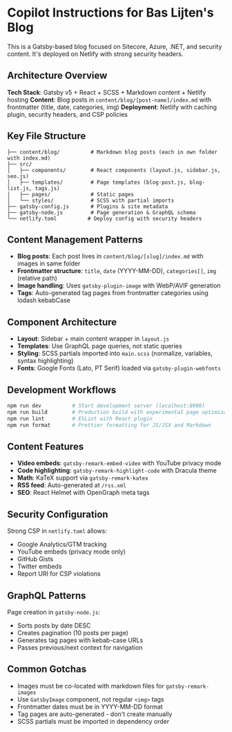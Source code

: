 # Copilot Instructions for Bas Lijten's Blog

This is a Gatsby-based blog focused on Sitecore, Azure, .NET, and security content. It's deployed on Netlify with strong security headers.

## Architecture Overview

**Tech Stack**: Gatsby v5 + React + SCSS + Markdown content + Netlify hosting
**Content**: Blog posts in `content/blog/[post-name]/index.md` with frontmatter (title, date, categories, img)
**Deployment**: Netlify with caching plugin, security headers, and CSP policies

## Key File Structure

```
├── content/blog/          # Markdown blog posts (each in own folder with index.md)
├── src/
│   ├── components/        # React components (layout.js, sidebar.js, seo.js)
│   ├── templates/         # Page templates (blog-post.js, blog-list.js, tags.js)
│   ├── pages/             # Static pages
│   └── styles/            # SCSS with partial imports
├── gatsby-config.js       # Plugins & site metadata
├── gatsby-node.js         # Page generation & GraphQL schema
└── netlify.toml          # Deploy config with security headers
```

## Content Management Patterns

- **Blog posts**: Each post lives in `content/blog/[slug]/index.md` with images in same folder
- **Frontmatter structure**: `title`, `date` (YYYY-MM-DD), `categories[]`, `img` (relative path)
- **Image handling**: Uses `gatsby-plugin-image` with WebP/AVIF generation
- **Tags**: Auto-generated tag pages from frontmatter categories using lodash kebabCase

## Component Architecture

- **Layout**: Sidebar + main content wrapper in `layout.js`
- **Templates**: Use GraphQL page queries, not static queries
- **Styling**: SCSS partials imported into `main.scss` (normalize, variables, syntax highlighting)
- **Fonts**: Google Fonts (Lato, PT Serif) loaded via `gatsby-plugin-webfonts`

## Development Workflows

```bash
npm run dev          # Start development server (localhost:8000)
npm run build        # Production build with experimental page optimization
npm run lint         # ESLint with React plugin
npm run format       # Prettier formatting for JS/JSX and Markdown
```

## Content Features

- **Video embeds**: `gatsby-remark-embed-video` with YouTube privacy mode
- **Code highlighting**: `gatsby-remark-highlight-code` with Dracula theme
- **Math**: KaTeX support via `gatsby-remark-katex`
- **RSS feed**: Auto-generated at `/rss.xml`
- **SEO**: React Helmet with OpenGraph meta tags

## Security Configuration

Strong CSP in `netlify.toml` allows:
- Google Analytics/GTM tracking
- YouTube embeds (privacy mode only)
- GitHub Gists
- Twitter embeds
- Report URI for CSP violations

## GraphQL Patterns

Page creation in `gatsby-node.js`:
- Sorts posts by date DESC
- Creates pagination (10 posts per page)
- Generates tag pages with kebab-case URLs
- Passes previous/next context for navigation

## Common Gotchas

- Images must be co-located with markdown files for `gatsby-remark-images`
- Use `GatsbyImage` component, not regular `<img>` tags
- Frontmatter dates must be in YYYY-MM-DD format
- Tag pages are auto-generated - don't create manually
- SCSS partials must be imported in dependency order
